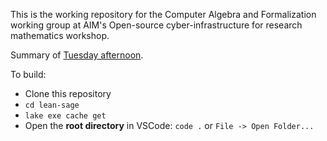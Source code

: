 This is the working repository for the Computer Algebra and Formalization working group at AIM's Open-source cyber-infrastructure for research mathematics workshop.

Summary of [Tuesday afternoon](https://github.com/aim-cyber-workshop-2023/.github/wiki/Formalisation-and-Computer-Algebra-working-group).

To build:

* Clone this repository
* `cd lean-sage`
* `lake exe cache get`
* Open the **root directory** in VSCode: `code .` or `File -> Open Folder...`
